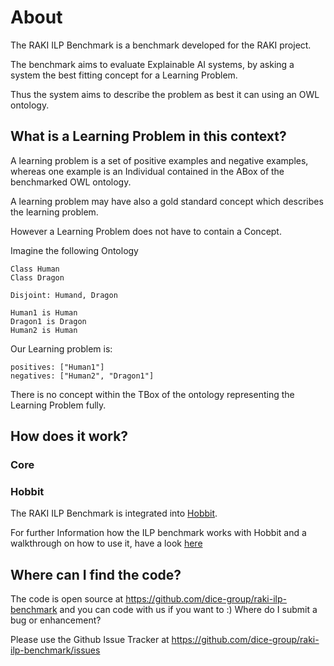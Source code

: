 # About

The RAKI ILP Benchmark is a benchmark developed for the RAKI project.

The benchmark aims to evaluate Explainable AI systems, by asking a system the best fitting concept for a Learning Problem.

Thus the system aims to describe the problem as best it can using an OWL ontology.

## What is a Learning Problem in this context?

A learning problem is a set of positive examples and negative examples, whereas one example is an Individual contained in the ABox of the benchmarked OWL ontology.

A learning problem may have also a gold standard concept which describes the learning problem.

However a Learning Problem does not have to contain a Concept. 

Imagine the following Ontology 

```
Class Human
Class Dragon

Disjoint: Humand, Dragon

Human1 is Human
Dragon1 is Dragon
Human2 is Human
```

Our Learning problem is:

```
positives: ["Human1"]
negatives: ["Human2", "Dragon1"]
```

There is no concept within the TBox of the ontology representing the Learning Problem fully.

## How does it work?

### Core


### Hobbit

The RAKI ILP Benchmark is integrated into [Hobbit](https://project-hobbit.eu).

For further Information how the ILP benchmark works with Hobbit and a walkthrough on how to use it, have a look [here](hobbit/overview)


## Where can I find the code?

The code is open source at https://github.com/dice-group/raki-ilp-benchmark and you can code with us if you want to :)
Where do I submit a bug or enhancement?

Please use the Github Issue Tracker at https://github.com/dice-group/raki-ilp-benchmark/issues